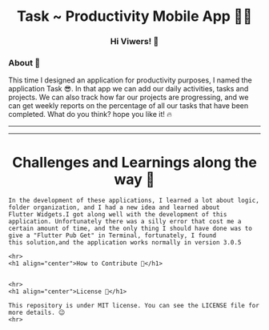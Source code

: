 

<h1 align="center">Task ~ Productivity Mobile App 🏃‍♂️</h1>
<h3 align="center">Hi Viwers! 👋</h3>

<h3 align="left">About 📖</h3>

This time I designed an application for productivity purposes, I named the application Task 😎. In that app we can add our daily activities, tasks and projects. We can also track how far our projects are progressing, and we can get weekly reports on the percentage of all our tasks that have been completed. What do you think? hope you like it! 🔥
<hr>

<hr>
<h1 align="center">Challenges and Learnings along the way 🤯</h1>

````
In the development of these applications, I learned a lot about logic, folder organization, and I had a new idea and learned about
Flutter Widgets.I got along well with the development of this application. Unfortunately there was a silly error that cost me a
certain amount of time, and the only thing I should have done was to give a "Flutter Pub Get" in Terminal, fortunately, I found
this solution,and the application works normally in version 3.0.5 

<hr>
<h1 align="center">How to Contribute 💪</h1>


<hr>
<h1 align="center">License 📝</h1>

This repository is under MIT license. You can see the LICENSE file for more details. 😉
<hr>











